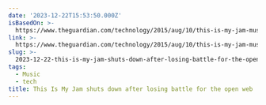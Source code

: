 ```yaml
---
date: '2023-12-22T15:53:50.000Z'
isBasedOn: >-
  https://www.theguardian.com/technology/2015/aug/10/this-is-my-jam-music-website-shuts-down-open-web
link: >-
  https://www.theguardian.com/technology/2015/aug/10/this-is-my-jam-music-website-shuts-down-open-web
slug: >-
  2023-12-22-this-is-my-jam-shuts-down-after-losing-battle-for-the-open-web-or-digital-mu
tags:
  - Music
  - tech
title: This Is My Jam shuts down after losing battle for the open web | Digital mu
---
```


